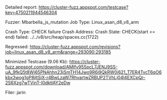 Detailed report: https://cluster-fuzz.appspot.com/testcase?key=4750211944546304

Fuzzer: Mbarbella_js_mutation
Job Type: Linux_asan_d8_v8_arm

Crash Type: CHECK failure
Crash Address: 
Crash State:
  CHECK(start <= end) failed: ../../v8/src/heap/spaces.cc(1722)
  
Regressed: https://cluster-fuzz.appspot.com/revisions?job=linux_asan_d8_v8_arm&range=293090:293185

Minimized Testcase (9.06 Kb): https://cluster-fuzz.appspot.com/download/AMIfv95SpcL7JENJ9SS-uA_9fkQ5t8Wj65PNAhhn23jSmTH14Jwo9R6i9QkRW0i621_T7ER4TvcT6qO6kbx3wog1gP8jltSiX-r4BwLzaW7RhvartwZRBUP2TVhLj04l4EXCpQr-2S6Xzg7wTVinT-I0dktlAY2eDw

Filer: jarin